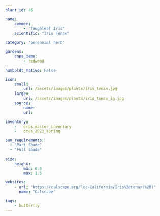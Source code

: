 ```yaml
---
plant_id: 46

name: 
    common: 
        - "Toughleaf Iris" 
    scientific: "Iris Tenax"  

category: "perennial herb"

gardens: 
    cnps_demo:
        - redwood

humboldt_native: False

icon: 
    small: 
        url: /assets/images/plants/iris_tenax.jpg 
    large: 
        url: /assets/images/plants/iris_tenax_lg.jpg 
    source: 
        name: 
        url: 

inventory: 
    -   cnps_master_inventory
    -   cnps_2023_spring

sun_requirements:
  - "Part Shade"
  - "Full Shade"

size:
    height: 
        min: 0.8
        max: 1.5

websites: 
    - url: "https://calscape.org/loc-California/Iris%20tenax(%20)"
      name: "Calscape"

tags:
    - butterfly
---
```



